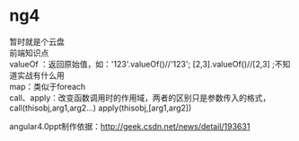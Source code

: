 # ng4
暂时就是个云盘<br>
前端知识点<br>
valueOf ：返回原始值，如：'123'.valueOf()//'123'; [2,3].valueOf()//[2,3] ;不知道实战有什么用<br>
map：类似于foreach<br>
call、apply：改变函数调用时的作用域，两者的区别只是参数传入的格式，call(thisobj,arg1,arg2...) apply(thisobj,[arg1,arg2])<br>

angular4.0ppt制作依据：http://geek.csdn.net/news/detail/193631 <br>
